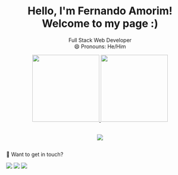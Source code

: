 <h1 align='center'>
  Hello, I'm Fernando Amorim!
  <br/>
  Welcome to my page :)
</h1>
<p align='center'>
  Full Stack Web Developer
    <br/>
    😄 Pronouns: He/Him
</p>


<div align="center">
  <a href="https://github.com/nandoamori">
  <img height="180em" src="https://github-readme-stats.vercel.app/api?username=nandoamori&show_icons=true&theme=dracula&include_all_commits=true&count_private=true"/>
  <img height="180em" src="https://github-readme-stats.vercel.app/api/top-langs/?username=nandoamori&layout=compact&langs_count=7&theme=dracula"/>
</div>
  <br/>

  <p align="center">
  <a href="https://skillicons.dev">
    <img src="https://skillicons.dev/icons?i=java,spring,js,ts,nodejs,express,react,figma,styledcomponents,postgres,mysql" />
  </a>
</p>
  
  ##
  💬 Want to get in touch?
 
<div> 
   <a href="https://instagram.com/nandoamori" target="_blank"><img src="https://img.shields.io/badge/-Instagram-%23E4405F?style=for-the-badge&logo=instagram&logoColor=white" target="_blank"></a>
 	 <a href="https://www.linkedin.com/in/fernandoramorim/" target="_blank"><img src="https://img.shields.io/badge/-LinkedIn-%230077B5?style=for-the-badge&logo=linkedin&logoColor=white" target="_blank"></a> 
   <a href="mailto:nandoamori@yahoo.com.br?subject=Assunto da Mensagem" target="_blank"><img src="https://img.shields.io/badge/Gmail-D14836?style=for-the-badge&logo=gmail&logoColor=white"></a>
 
</div>
